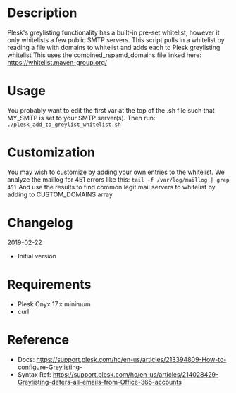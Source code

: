 # Description
Plesk's greylisting functionality has a built-in pre-set whitelist, however it 
only whitelists a few public SMTP servers. This script pulls in a whitelist by 
reading a file with domains to whitelist and adds each to Plesk greylisting 
whitelist
This uses the combined_rspamd_domains file linked here: https://whitelist.maven-group.org/

# Usage
You probably want to edit the first var at the top of the .sh file such that 
MY_SMTP is set to your SMTP server(s). Then run: `./plesk_add_to_greylist_whitelist.sh`

# Customization
You may wish to customize by adding your own entries to the whitelist. We analyze
the maillog for 451 errors like this: `tail -f /var/log/maillog | grep 451`
And use the results to find common legit mail servers to whitelist by adding to 
CUSTOM_DOMAINS array

# Changelog
 2019-02-22
 - Initial version
 
# Requirements
- Plesk Onyx 17.x minimum
- curl
 
# Reference
- Docs: https://support.plesk.com/hc/en-us/articles/213394809-How-to-configure-Greylisting-
- Syntax Ref: https://support.plesk.com/hc/en-us/articles/214028429-Greylisting-defers-all-emails-from-Office-365-accounts
